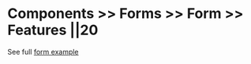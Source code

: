 # Components >> Forms >> Form >> Features ||20

See full [form example](?path=/docs/forms-features-overview--main)
